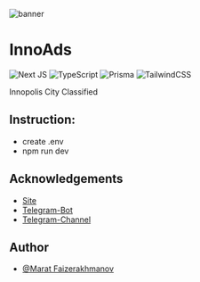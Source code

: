 ![banner](https://innoads.ru/icons/icon-512x512.png)

# InnoAds

![Next JS](https://img.shields.io/badge/Next-black?style=for-the-badge&logo=next.js&logoColor=white)
![TypeScript](https://img.shields.io/badge/typescript-%23007ACC.svg?style=for-the-badge&logo=typescript&logoColor=white)
![Prisma](https://img.shields.io/badge/prisma.svg?style=for-the-badge&logo=prisma-css&logoColor=white)
![TailwindCSS](https://img.shields.io/badge/tailwindcss-%2338B2AC.svg?style=for-the-badge&logo=tailwind-css&logoColor=white)

Innopolis City Classified

## Instruction:

- create .env
- npm run dev

## Acknowledgements

- [Site](https://innoads.ru)
- [Telegram-Bot](https://t.me/InnoAdsHelpBot)
- [Telegram-Channel](https://t.me/innoads)

## Author

- [@Marat Faizerakhmanov](https://www.github.com/maratismodest)
